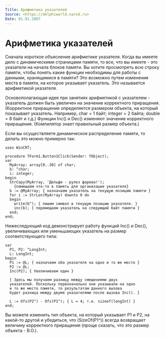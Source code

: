 ```yaml
---
Title: Арифметика указателей
Source: <https://delphiworld.narod.ru>
Date: 01.01.2007
---
```



Арифметика указателей
=====================

Сначала короткое объяснение арифметике указателя. Когда вы имеете дело с
динамическими страницами памяти, то все, что вы имеете - это указатели
на начала блоков памяти. Вы хотите просмотреть всю строку памяти, чтобы
понять какие функции необходимы для работы с данными, хранящимися в
памяти? Это возможно путем изменения места в памяти, на которое
указывает указатель. Это называется арифметикой указателя.

Основополагающая идея при занятиях арифметикой с указателем - указатель
должен быть увеличен на значение корректного приращения. (Корректное
приращение определяется размером объекта, на который показывает
указатель. Например, char = 1 байт; integer = 2 байта; double = 8 байт и
т.д.) Функции Inc() и Dec() изменяют значение корректного приращения.
(Компилятор знает правильный размер объекта.)

Если вы осуществляете динамическое распределение памяти, то делать это
можно примерно так:

    uses WinCRT;
     
    procedure TForm1.Button1Click(Sender: TObject);
    var
      MyArray: array[0..30] of char;
      b: ^char;
      i: integer;
    begin
      StrCopy(MyArray, 'Дельфи - рулез фарева!');
        {помещаем что-то в память для организации указателя}
      b := @MyArray; { назначаем указатель на текущую позицию памяти }
      for i := StrLen(MyArray) downto 0 do
      begin
        write(b^); { пишем символ в текущую позицию указателя. }
        inc(b); { перемещаем указатель на следующий байт памяти }
      end;
    end;

Нижеследующий код демонстрирует работу функций Inc() и Dec(),
увеличивающих или уменьшающих указатель на размер соответствующего типа:

    var
      P1, P2: ^LongInt;
      L: LongInt;
    begin
      P1 := @L; { назначаем оба указателя на одно и то же место }
      P2 := @L;
      Inc(P2); { Увеличиваем один }
     
      { Здесь мы получаем разницу между смещениями двух
      указателей. Поскольку первоначально они указывали на одно
      и то же место памяти, то результатом данного вызова
      будет разница между двумя указателями после вызова Inc(). }
     
      L := Ofs(P2^) - Ofs(P1^); { L = 4; т.е. sizeof(longInt) }
    end;

Вы можете изменить тип объекта, на который указывает P1 и P2, на
какой-то другой и убедиться, что (SizeOf(P1^)) всегда возвращает
величину корректного приращения (проще сказать, что это размер объекта -
В.О.).

